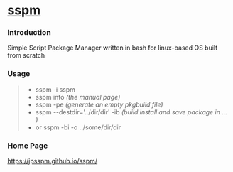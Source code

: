 # [sspm](https://jpsspm.github.io/sspm/)

### Introduction
Simple Script Package Manager  written in bash for linux-based OS built from scratch

### Usage
>* sspm -i sspm
>* sspm info *(the manual page)* 
>* sspm -pe  *(generate an empty pkgbuild file)* 
>* sspm --destdir='../dir/dir' -ib *(build install and save package in ... )* 
>* or sspm -bi -o ../some/dir/dir

### Home Page

https://jpsspm.github.io/sspm/
